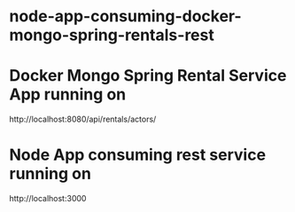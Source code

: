 # node-app-consuming-docker-mongo-spring-rentals-rest

# Docker Mongo Spring Rental Service App running on
  http://localhost:8080/api/rentals/actors/

# Node App consuming rest service running on
  http://localhost:3000
